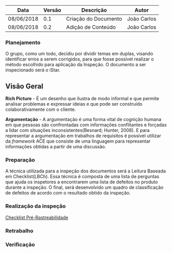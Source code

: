 |Data|Versão|Descrição|Autor|
|----|------|---------|-----|
|08/06/2018|0.1|Criação do Documento|João Carlos|
|08/06/2018|0.2|Adição de Conteúdo|João Carlos|

### Planejamento
O grupo, como um todo, decidiu por dividir temas em duplas, visando identificar erros a serem corrigidos, para que fosse possível realizar o método escolhido para aplicação da Inspeção. O documento a ser inspecionado será o iStar.

## Visão Geral
**Rich Picture** - É um desenho que ilustra de modo informal e que permite analisar problemas e expressar ideias e que pode ser construído colaborativamente com o cliente.

**Argumentação** - A argumentação é uma forma vital de cognição humana em que pessoas são confrontadas com informações conflitantes e forçadas a lidar com situações inconsistentes(Besnard; Hunter, 2008).
E para representar a argumentação em trabalhos de requisitos é possível utilizar da _framework_ ACE que consiste de uma linguagem para representar informações obtidas a partir de uma discussão. 
### Preparação 
A técnica utilizada para a inspeção dos documentos será a Leitura Baseada em Checklist(LBCh). Essa técnica é composta de uma lista de perguntas que ajuda os inspetores a encontrarem uma lista de defeitos no produto durante a inspeção. O final, será desenvolvido um quadro de classificação de defeitos de acordo com o resultado obtido da inspeção.

### Realização da inspeção

[Checklist Pré-Rastreabilidade](Checklist-Pre-Rastreabilidade)

### Retrabalho


### Verificação


